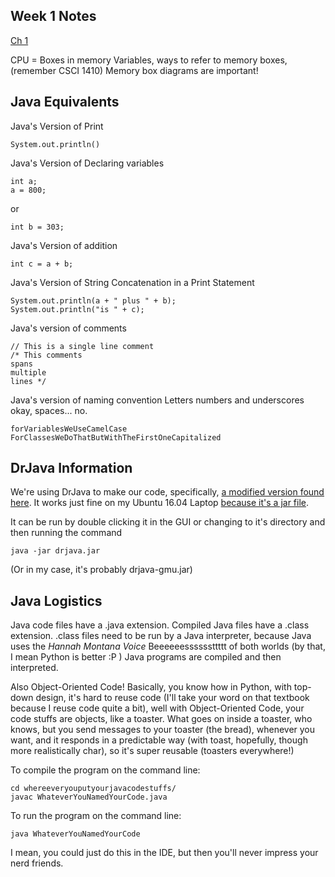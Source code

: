 ## Week 1 Notes
[Ch 1](http://math.hws.edu/javanotes/c1/index.html)

CPU = Boxes in memory
Variables, ways to refer to memory boxes, (remember CSCI 1410)
Memory box diagrams are important!

## Java Equivalents
Java's Version of Print
```
System.out.println()
```
Java's Version of Declaring variables
```
int a;
a = 800;
```
or
```
int b = 303;
```
Java's Version of addition
```
int c = a + b;
```
Java's Version of String Concatenation in a Print Statement
```
System.out.println(a + " plus " + b);
System.out.println("is " + c);
```
Java's version of comments
```
// This is a single line comment
/* This comments
spans
multiple
lines */
```
Java's version of naming convention
Letters numbers and underscores okay, spaces... no.
```
forVariablesWeUseCamelCase
ForClassesWeDoThatButWithTheFirstOneCapitalized
```

## DrJava Information
We're using DrJava to make our code, specifically, [a modified version found here](https://github.com/DrJavaAtRice/drjava). It works just fine on my Ubuntu 16.04 Laptop [because it's a jar file](https://cs.gmu.edu/~kauffman/drjava/).

It can be run by double clicking it in the GUI or changing to it's directory and then running the command

```
java -jar drjava.jar
```

(Or in my case, it's probably drjava-gmu.jar)

## Java Logistics
Java code files have a .java extension. Compiled Java files have a .class extension. .class files need to be run by a Java interpreter, because Java uses the *Hannah Montana Voice* Beeeeeessssssttttt of both worlds (by that, I mean Python is better :P ) Java programs are compiled and then interpreted.

Also Object-Oriented Code! Basically, you know how in Python, with top-down design, it's hard to reuse code (I'll take your word on that textbook because I reuse code quite a bit), well with Object-Oriented Code, your code stuffs are objects, like a toaster. What goes on inside a toaster, who knows, but you send messages to your toaster (the bread), whenever you want, and it responds in a predictable way (with toast, hopefully, though more realistically char), so it's super reusable (toasters everywhere!)

To compile the program on the command line:
```
cd whereeveryouputyourjavacodestuffs/
javac WhateverYouNamedYourCode.java
```

To run the program on the command line:
```
java WhateverYouNamedYourCode
```

I mean, you could just do this in the IDE, but then you'll never impress your nerd friends.

